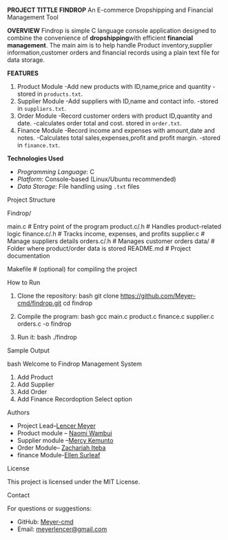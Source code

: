 **PROJECT TITTLE**
**FINDROP**
An E-commerce Dropshipping and Financial Management Tool

**OVERVIEW**
Findrop is  simple C language console application designed to combine the convenience of **dropshipping**with efficient **financial management**.
The main aim is to help handle Product inventory,supplier information,customer orders and financial records using a plain text
file for data storage.

**FEATURES**

1. Product Module
   -Add new products with ID,name,price and quantity
   -stored in `products.txt`.
2. Supplier Module
   -Add suppliers with ID,name and contact info.
   -stored in `suppliers.txt`.
3. Order Module
   -Record customer orders with product ID,quantity and date.
   -calculates order total and cost.
   stored in `order.txt`.
4. Finance Module
   -Record income and expenses with amount,date and notes.
   -Calculates total sales,expenses,profit and profit margin.
   -stored in `finance.txt`.


**Technologies Used**

- *Programming Language*: C
- *Platform*: Console-based (Linux/Ubuntu recommended)
- *Data Storage*: File handling using `.txt` files

 Project Structure

Findrop/

main.c               # Entry point of the program
product.c/.h         # Handles product-related logic
finance.c/.h         # Tracks income, expenses, and profits
supplier.c           # Manage suppliers details
orders.c/.h          # Manages customer orders
data/                # Folder where product/order data is stored
README.md            # Project documentation

Makefile             # (optional) for compiling the project


How to Run

1. Clone the repository:
bash
git clone https://github.com/Meyer-cmd/findrop.git
cd findrop


2. Compile the program:
bash
gcc main.c product.c finance.c  supplier.c orders.c -o findrop


3. Run it:
bash
./findrop

 Sample Output

bash
Welcome to Findrop Management System
1. Add Product
2. Add Supplier
3. Add Order
4. Add Finance Recordoption
Select option

Authors

- Project Lead–[Lencer Meyer](http://github.com/Meyer-cmd)
- Product module – [Naomi Wambui](http://github.com/NaomiWambuiN)
- Supplier module –[Mercy Kemunto](http://github.com/Kemmy703)
- Order Module– [Zachariah Iteba](http://github.com/Cs-son)
- finance Module-[Ellen Surleaf](http://github.com/Surleaf)

License

This project is licensed under the MIT License.

Contact

For questions or suggestions:
- GitHub: [Meyer-cmd](https://github.com/Meyer-cmd)
- Email: meyerlencer@gmail.com
